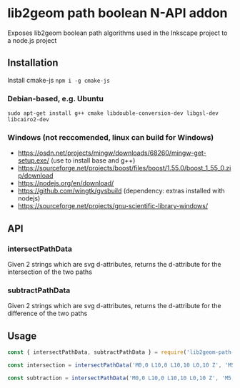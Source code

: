 # lib2geom path boolean N-API addon

Exposes lib2geom boolean path algorithms used in the Inkscape project to a node.js project

## Installation

Install cmake-js
`npm i -g cmake-js`

### Debian-based, e.g. Ubuntu
`sudo apt-get install g++ cmake libdouble-conversion-dev libgsl-dev libcairo2-dev`

### Windows (not reccomended, linux can build for Windows)
* https://osdn.net/projects/mingw/downloads/68260/mingw-get-setup.exe/ (use to install base and g++)
* https://sourceforge.net/projects/boost/files/boost/1.55.0/boost_1_55_0.zip/download
* https://nodejs.org/en/download/
* https://github.com/wingtk/gvsbuild (dependency: extras installed with nodejs)
* https://sourceforge.net/projects/gnu-scientific-library-windows/

## API

### intersectPathData
Given 2 strings which are svg <path> d-attributes, returns the d-attribute for the intersection of the two paths

### subtractPathData
Given 2 strings which are svg <path> d-attributes, returns the d-attribute for the difference of the two paths

## Usage

```js
const { intersectPathData, subtractPathData } = require('lib2geom-path-boolean-addon');

const intersection = intersectPathData('M0,0 L10,0 L10,10 L0,10 Z', 'M5,5 L15,5, L15,15 L5,15 Z');

const subtraction = intersectPathData('M0,0 L10,0 L10,10 L0,10 Z', 'M5,5 L15,5, L15,15 L5,15 Z');
```
